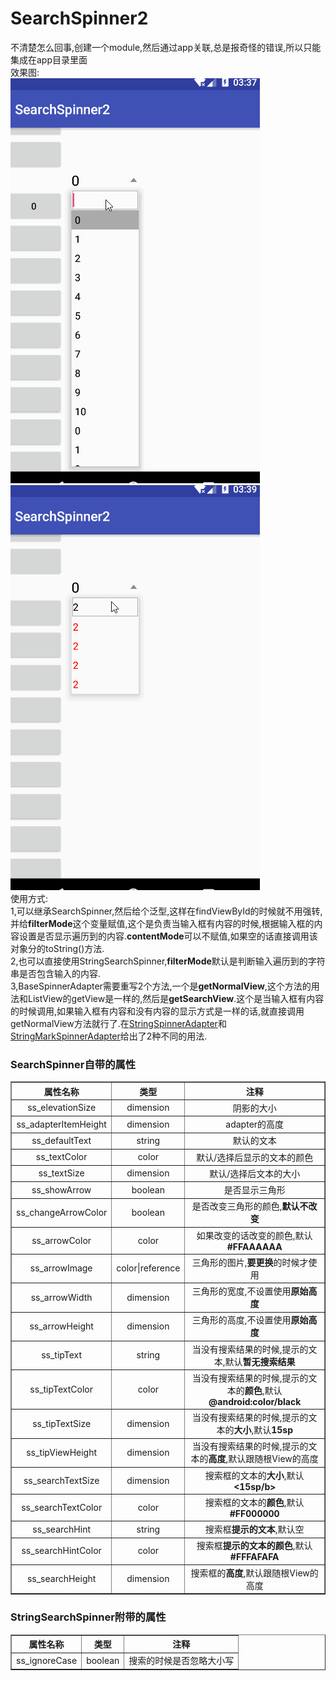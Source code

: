 # SearchSpinner2
不清楚怎么回事,创建一个module,然后通过app关联,总是报奇怪的错误,所以只能集成在app目录里面<br/>
效果图:<br/>
<img src="https://github.com/nanjolnoSat/SearchSpinner2/blob/master/pic1.gif"/><img src="https://github.com/nanjolnoSat/SearchSpinner2/blob/master/pic2.gif"/><br/>
使用方式:<br/>
1,可以继承SearchSpinner<T>,然后给个泛型,这样在findViewById的时候就不用强转,并给<b>filterMode</b>这个变量赋值,这个是负责当输入框有内容的时候,根据输入框的内容设置是否显示遍历到的内容.<b>contentMode</b>可以不赋值,如果空的话直接调用该对象分的toString()方法.<br/>
2,也可以直接使用StringSearchSpinner,<b>filterMode</b>默认是判断输入遍历到的字符串是否包含输入的内容.<br/>
3,BaseSpinnerAdapter需要重写2个方法,一个是<b>getNormalView</b>,这个方法的用法和ListView的getView是一样的,然后是<b>getSearchView</b>.这个是当输入框有内容的时候调用,如果输入框有内容和没有内容的显示方式是一样的话,就直接调用getNormalView方法就行了.在<a href="https://github.com/nanjolnoSat/SearchSpinner2/blob/master/app/src/main/java/com/mishaki/searchspinner2/adapter/StringSpinnerAdapter.kt">StringSpinnerAdapter</a>和<a href="https://github.com/nanjolnoSat/SearchSpinner2/blob/master/app/src/main/java/com/mishaki/searchspinner2/adapter/StringMarkSpinnerAdapter.kt">StringMarkSpinnerAdapter</a>给出了2种不同的用法.
  <h3>SearchSpinner自带的属性</h3>
  <table border="1" cellspacing="0" cellpadding="10px" style="text-align:center;">
<tr>
<th>属性名称</th>
<th>类型</th>
<th>注释</th>
</tr>
<tr align="center">
<td align="center">ss_elevationSize</td>
<td>dimension</td>
<td>阴影的大小</td>
</tr>
<tr>
<td>ss_adapterItemHeight</td>
<td>dimension</td>
<td>adapter的高度</td>
</tr>
<tr>
<td>ss_defaultText</td>
<td>string</td>
<td>默认的文本</td>
</tr>
<tr>
<td>ss_textColor</td>
<td>color</td>
<td>默认/选择后显示的文本的颜色</td>
</tr>
<tr>
<td>ss_textSize</td>
<td>dimension</td>
<td>默认/选择后文本的大小</td>
</td>
<tr>
<td>ss_showArrow</td>
<td>boolean</td>
<td>是否显示三角形</td>
</tr>
<tr>
<td>ss_changeArrowColor</td>
<td>boolean</>
<td>是否改变三角形的颜色,<b>默认不改变</b></td>
</tr>
<tr>
<td>ss_arrowColor</td>
<td>color</>
<td>如果改变的话改变的颜色,默认<b>#FFAAAAAA</b></td>
</tr>
<tr>
<td>ss_arrowImage</td>
<td>color|reference</td>
<td>三角形的图片,<b>要更换</b>的时候才使用</td>
</tr>
<tr>
<td>ss_arrowWidth</td>
<td>dimension</>
<td>三角形的宽度,不设置使用<b>原始高度</b></td>
</tr>
<tr>
<td>ss_arrowHeight</td>
<td>dimension</td>
<td>三角形的高度,不设置使用<b>原始高度</b></td>
</tr>
<tr>
<td>ss_tipText</td>
<td>string</td>
<td>当没有搜索结果的时候,提示的文本,默认<b>暂无搜索结果</b></td>
</tr>
<tr>
<td>ss_tipTextColor</td>
<td>color</td>
<td>当没有搜索结果的时候,提示的文本的<b>颜色</b>,默认<b>@android:color/black</b></td>
</tr>
<tr>
<td>ss_tipTextSize</td>
<td>dimension</td>
<td>当没有搜索结果的时候,提示的文本的<b>大小</b>,默认<b>15sp</b></td>
</tr>
<tr>
<td>ss_tipViewHeight</td>
<td>dimension</td>
<td>当没有搜索结果的时候,提示的文本的<b>高度</b>,默认跟随根View的高度</td>
</tr>
<tr>
<td>ss_searchTextSize</td>
<td>dimension</td>
<td>搜索框的文本的<b>大小</b>,默认<b><15sp/b></td>
</tr>
<tr>
<td>ss_searchTextColor</td>
<td>color</td>
<td>搜索框的文本的<b>颜色</b>,默认<b>#FF000000</b></td>
</tr>
<tr>
<td>ss_searchHint</td>
<td>string</td>
<td>搜索框<b>提示的文本</b>,默认空</td>
</tr>
<tr>
<td>ss_searchHintColor</rd>
<td>color</td>
<td>搜索框<b>提示的文本的颜色</b>,默认<b>#FFFAFAFA</b></td>
</tr>
<tr>
<td>ss_searchHeight</td>
<td>dimension</td>
<td>搜索框的<b>高度</b>,默认跟随根View的高度</td>
</tr>
</table>
<h3>StringSearchSpinner附带的属性</h3>
<table border="1" cellspacing="0" cellpadding="10px" style="text-align:center;">
<tr>
<th>属性名称</th>
<th>类型</th>
<th>注释</th>
</tr>
<tr>
<td>ss_ignoreCase</td>
<td>boolean</td>
<td>搜索的时候是否忽略大小写</td>
</tr>
</table>
